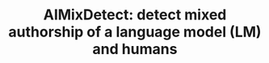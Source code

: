 ---
description: This replication package is designed to guide you through the process
  of replicating the results presented in our paper. The data used in this research
  was generated using GPT-3.5-turbo (ChatGPT) and is organized into five distinct
  datasets, which are located in the dataset folder. To facilitate the reading and
  parsing of these datasets, a script named parse_article.py is provided.
last_edit: Fri, 30 Aug 2024 09:24:15 GMT
location: https://github.com/idankash/AIMixDetect
shortname: ai_mix_detect
title: 'AIMixDetect: detect mixed authorship of a language model (LM) and humans'
uuid: 3434d838-d220-420a-a23e-ced7492528d3
---